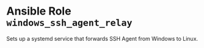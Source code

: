 # Ansible Role `windows_ssh_agent_relay`

Sets up a systemd service that forwards SSH Agent from Windows to Linux.
